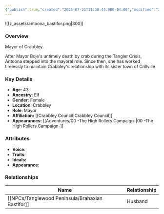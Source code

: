 ```yaml
---
{"publish":true,"created":"2025-07-21T11:30:44.000-04:00","modified":"2025-07-27T18:18:15.000-04:00","published":"2025-07-27T18:18:15.000-04:00","cssclasses":"","Age":"43","Ancestry":"Elf","Gender":"Female","Location":["Crabbley"],"Role":["Mayor"],"Affiliation":["[[Crabbley Council]]"],"Appearances":["[[00 -The High Rollers Campaign-]]"]}
---
```



![[z_assets/antoona_bastifor.png|300]]

### Overview
Mayor of Crabbley.

After Mayor Boje's untimely death by crab during the Tangler Crisis, Antoona stepped into the mayoral role. Since then, she has worked tirelessly to maintain Crabbley's relationship with its sister town of Crillville.

### Key Details
- **Age**: 43
- **Ancestry**: Elf
- **Gender**: Female
- **Location**: Crabbley
- **Role**: Mayor
- **Affiliation:** [[Crabbley Council\|Crabbley Council]]
- **Appearances:** [[Adventures/00 -The High Rollers Campaign-\|00 -The High Rollers Campaign-]]

### Attributes
- **Voice**: 
- **Traits**: 
- **Ideals:** 
- **Appearance**:

### Relationships

| Name                   | Relationship |
| ---------------------- | ------------ |
| [[NPCs/Tanglewood Peninsula/Brahaxian Bastifor]] | Husband      |

